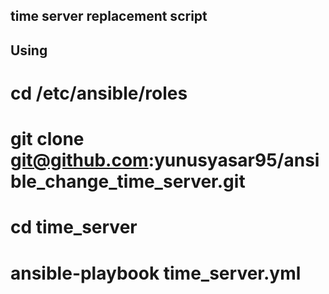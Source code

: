 time server replacement script
----------------------


Using
----------------------
# cd /etc/ansible/roles
# git clone git@github.com:yunusyasar95/ansible_change_time_server.git
# cd time_server
# ansible-playbook time_server.yml
